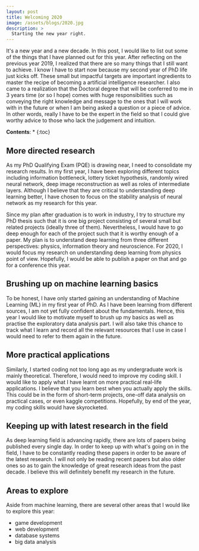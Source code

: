 ```yaml
---
layout: post
title: Welcoming 2020
image: /assets/blogs/2020.jpg
description: >
  Starting the new year right.
---
```



It's a new year and a new decade. In this post, I would like to list out some of the things that I have planned out for this year. After reflecting on the previous year 2019, I realized that there are so many things that I still want to achieve. I know I have to start now because my second year of PhD life just kicks off. These small but impactful targets are important ingredients to master the recipe of becoming a artificial intelligence researcher. I also came to a realization that the Doctoral degree that will be conferred to me in 3 years time (or so I hope) comes with huge responsibilities such as conveying the right knowledge and message to the ones that I will work with in the future or when I am being asked a question or a piece of advice. In other words, really I have to be the expert in the field so that I could give worthy advice to those who lack the judgement and intuition.

**Contents**:
* 
{:toc}

## More directed research
As my PhD Qualifying Exam (PQE) is drawing near, I need to consolidate my research results. In my first year, I have been exploring different topics including information bottleneck, lottery ticket hypothesis, randomly wired neural network, deep image reconstruction as well as roles of intermediate layers. Although I believe that they are critical to understanding deep learning better, I have chosen to focus on the stability analysis of neural network as my research for this year.

Since my plan after graduation is to work in industry, I try to structure my PhD thesis such that it is one big project consisting of several small but related projects (ideally three of them). Nevertheless, I would have to go deep enough for each of the project such that it is worthy enough of a paper. My plan is to understand deep learning from three different perspectives: physics, information theory and neuroscience. For 2020, I would focus my research on understanding deep learning from physics point of view. Hopefully, I would be able to publish a paper on that and go for a conference this year.

## Brushing up on machine learning basics
To be honest, I have only started gaining an understanding of Machine Learning (ML) in my first year of PhD. As I have been learning from different sources, I am not yet fully confident about the fundamentals. Hence, this year I would like to motivate myself to brush up my basics as well as practise the exploratory data analysis part. I will also take this chance to track what I learn and record all the relevant resources that I use in case I would need to refer to them again in the future.

## More practical applications
Similarly, I started coding not too long ago as my undergraduate work is mainly theoretical. Therefore, I would need to improve my coding skill. I would like to apply what I have learnt on more practical real-life applications. I believe that you learn best when you actually apply the skills. This could be in the form of short-term projects, one-off data analysis on practical cases, or even kaggle competitions. Hopefully, by end of the year, my coding skills would have skyrocketed.

## Keeping up with latest research in the field
As deep learning field is advancing rapidly, there are lots of papers being published every single day. In order to keep up with what's going on in the field, I have to be constantly reading these papers in order to be aware of the latest research. I will not only be reading recent papers but also older ones so as to gain the knowledge of great research ideas from the past decade. I believe this will definitely benefit my research in the future.

## Areas to explore
Aside from machine learning, there are several other areas that I would like to explore this year:
- game development
- web development
- database systems
- big data analysis